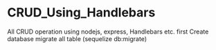 # CRUD_Using_Handlebars
All CRUD operation using nodejs, express, Handlebars etc.
first Create database 
migrate all table (sequelize db:migrate)
